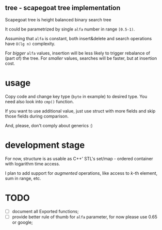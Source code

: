 ## tree - scapegoat tree implementation
Scapegoat tree is height balanced binary search tree

It could be parametrized by single `alfa` number in range `[0.5-1)`.

Assuming that `alfa` is constant, both insert&delete and search operations have `O(lg n)` complexity.

For _bigger_ `alfa` values, insertion will be less likely to trigger rebalance of (part of) the tree.
For _smaller_ values, searches will be faster, but at insertion cost.

# usage
Copy code and change key type (`byte` in example) to desired type.
You need also look into `cmp()` function.

If you want to use additional value, just use struct with more fields and skip those fields during comparison.

And, please, don't comply about generics :)


# development stage
For now, structure is as usable as C++' STL's set/map - ordered container with logarithm time access.

I plan to add support for _augmented_ operations, like access to _k_-th element, sum in range, etc.

# TODO
- [ ] document all Exported functions;
- [ ] provide better rule of thumb for `alfa` parameter, for now please use 0.65 or google;
